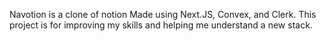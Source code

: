Navotion is a clone of notion 
Made using Next.JS, Convex, and Clerk. 
This project is for improving my skills and helping me understand a new stack.
